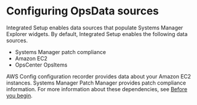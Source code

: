 # Configuring OpsData sources<a name="Explorer-setup-data-sources"></a>

Integrated Setup enables data sources that populate Systems Manager Explorer widgets\. By default, Integrated Setup enables the following data sources\. 
+ Systems Manager patch compliance
+ Amazon EC2
+ OpsCenter OpsItems

AWS Config configuration recorder provides data about your Amazon EC2 instances\. Systems Manager Patch Manager provides patch compliance information\. For more information about these dependencies, see [Before you begin](Explorer-setup.md#Explorer-setup-related-services)\.